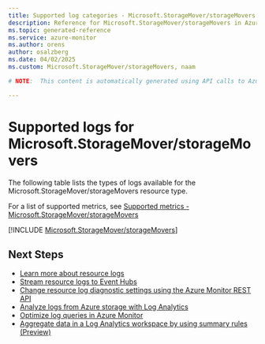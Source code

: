 ```yaml
---
title: Supported log categories - Microsoft.StorageMover/storageMovers
description: Reference for Microsoft.StorageMover/storageMovers in Azure Monitor Logs.
ms.topic: generated-reference
ms.service: azure-monitor
ms.author: orens
author: osalzberg
ms.date: 04/02/2025
ms.custom: Microsoft.StorageMover/storageMovers, naam

# NOTE:  This content is automatically generated using API calls to Azure. Any edits made on these files will be overwritten in the next run of the script. 

---
```





# Supported logs for Microsoft.StorageMover/storageMovers  
The following table lists the types of logs available for the Microsoft.StorageMover/storageMovers resource type.
  
  
  
For a list of supported metrics, see [Supported metrics - Microsoft.StorageMover/storageMovers](../supported-metrics/microsoft-storagemover-storagemovers-metrics.md)  
  

  
[!INCLUDE [Microsoft.StorageMover/storageMovers](~/reusable-content/ce-skilling/azure/includes/azure-monitor/reference/logs/microsoft-storagemover-storagemovers-logs-include.md)]  
  

## Next Steps

* [Learn more about resource logs](/azure/azure-monitor/essentials/platform-logs-overview)
* [Stream resource logs to Event Hubs](/azure/azure-monitor/essentials/resource-logs#send-to-azure-event-hubs)
* [Change resource log diagnostic settings using the Azure Monitor REST API](/rest/api/monitor/diagnosticsettings)
* [Analyze logs from Azure storage with Log Analytics](/azure/azure-monitor/essentials/resource-logs#send-to-log-analytics-workspace)
* [Optimize log queries in Azure Monitor](/azure/azure-monitor/logs/query-optimization)
* [Aggregate data in a Log Analytics workspace by using summary rules (Preview)](/azure/azure-monitor/logs/summary-rules)